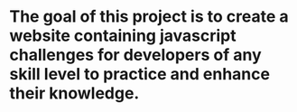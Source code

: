 # The goal of this project is to create a website containing javascript challenges for developers of any skill level to practice and enhance their knowledge.